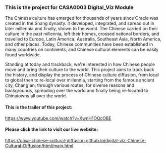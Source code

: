 
### This is the project for CASA0003 Digital_Viz Module
The Chinese culture has emerged for thousands of years since Oracle was created in the Shang dynasty. It developed, integrated, and spread out in later millennia and finally, shown to the world. The Chinese carried on their culture in the past millennia, left their homes, crossed national borders, and travelled to Europe, Latin America, Australia, Southeast Asia, North America, and other places. Today, Chinese communities have been established in many countries on continents, and Chinese cultural elements can be easily found worldwide.

Standing at today and trackback, we're interested in how Chinese people move and bring their culture to the world. This project aims to track back the history, and display the process of Chinese culture diffusion, from local to global then to re-local over millennia, starting from the famous ancient city, Chang'an, through various routes, for diverse reasons and backgrounds, spreading over the world and finally being re-located to Chinatowns all over the world. 

#### This is the trailer of this project: 
https://www.youtube.com/watch?v=XwnH1OQcOBE

#### Please click the link to visit our live website: 
https://casa-chinese-cultural-diffusion.github.io/digital-viz-Chinese-Cultural-Diffusion/html/main.html


